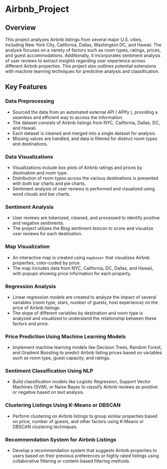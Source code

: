# Airbnb_Project  


## Overview  
This project analyzes Airbnb listings from several major U.S. cities, including New York City, California, Dallas, Washington DC, and Hawaii. The analysis focuses on a variety of factors such as room types, ratings, prices, and guest accommodations. Additionally, it incorporates sentiment analysis of user reviews to extract insights regarding user experience across different Airbnb properties. This project also outlines potential extensions with machine learning techniques for predictive analysis and classification.

## Key Features  

### Data Preprocessing
- Sourced the data from an automated external API ( APIfy ), providing a seamless and efficient way to access the information.
- The dataset consists of Airbnb listings from NYC, California, Dallas, DC, and Hawaii.
- Each dataset is cleaned and merged into a single dataset for analysis.
- Missing values are handled, and data is filtered for distinct room types and destinations.

### Data Visualizations
- Visualizations include box plots of Airbnb ratings and prices by destination and room type.
- Distribution of room types across the various destinations is presented with both bar charts and pie charts.
- Sentiment analysis of user reviews is performed and visualized using word clouds and bar charts.

### Sentiment Analysis
- User reviews are tokenized, cleaned, and processed to identify positive and negative sentiments.
- The project utilizes the Bing sentiment lexicon to score and visualize user reviews for each destination.

### Map Visualization
- An interactive map is created using `mapboxer` that visualizes Airbnb properties, color-coded by price.
- The map includes data from NYC, California, DC, Dallas, and Hawaii, with popups showing price information for each property.

### Regression Analysis
- Linear regression models are created to analyze the impact of several variables (room type, stars, number of guests, host experience) on the price of Airbnb listings.
- The slope of different variables by destination and room type is analyzed and visualized to understand the relationship between these factors and price.

### Price Prediction Using Machine Learning Models
- Implement machine learning models like Decision Trees, Random Forest, and Gradient Boosting to predict Airbnb listing prices based on variables such as room type, guest capacity, and ratings.
  
### Sentiment Classification Using NLP
- Build classification models like Logistic Regression, Support Vector Machines (SVM), or Naive Bayes to classify Airbnb reviews as positive or negative based on text analysis.

### Clustering Listings Using K-Means or DBSCAN
- Perform clustering on Airbnb listings to group similar properties based on price, number of guests, and other factors using K-Means or DBSCAN clustering techniques.

### Recommendation System for Airbnb Listings
- Develop a recommendation system that suggests Airbnb properties to users based on their previous preferences or highly rated listings using collaborative filtering or content-based filtering methods.
